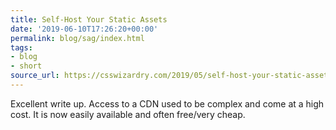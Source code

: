 ```yaml
---
title: Self-Host Your Static Assets
date: '2019-06-10T17:26:20+00:00'
permalink: blog/sag/index.html
tags:
- blog
- short
source_url: https://csswizardry.com/2019/05/self-host-your-static-assets/
---
```


Excellent write up. Access to a CDN used to be complex and come at a high cost. It is now easily available and often free/very cheap.
